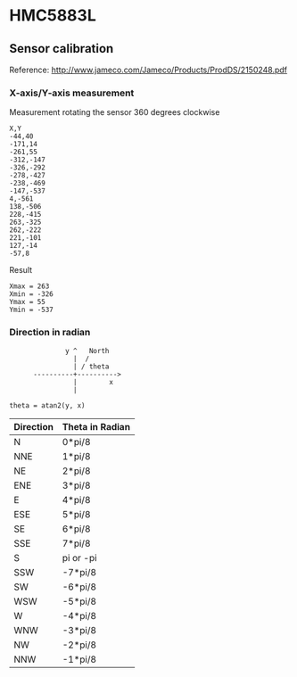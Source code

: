# HMC5883L

## Sensor calibration

Reference: http://www.jameco.com/Jameco/Products/ProdDS/2150248.pdf

### X-axis/Y-axis measurement

Measurement rotating the sensor 360 degrees clockwise
```
X,Y     
-44,40
-171,14
-261,55
-312,-147
-326,-292
-278,-427
-238,-469
-147,-537
4,-561
138,-506
228,-415
263,-325
262,-222
221,-101
127,-14
-57,8
```

Result
```
Xmax = 263
Xmin = -326 
Ymax = 55
Ymin = -537
```

### Direction in radian

```
              y ^   North
                |  /
                | / theta
      ----------+---------->
                |        x
                |

theta = atan2(y, x)
```

|Direction|Theta in Radian|
|---------|---------------|
|N  |0*pi/8|
|NNE|1*pi/8|
|NE |2*pi/8|
|ENE|3*pi/8|
|E  |4*pi/8|
|ESE|5*pi/8|
|SE |6*pi/8|
|SSE|7*pi/8|
|S  |pi or -pi|
|SSW|-7*pi/8|
|SW |-6*pi/8|
|WSW|-5*pi/8|
|W  |-4*pi/8|
|WNW|-3*pi/8|
|NW |-2*pi/8|
|NNW|-1*pi/8|

